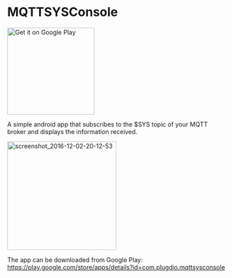 # MQTTSYSConsole

<a href='https://play.google.com/store/apps/details?id=com.plugdio.mqttsysconsole&pcampaignid=MKT-Other-global-all-co-prtnr-py-PartBadge-Mar2515-1'><img alt='Get it on Google Play' src='https://play.google.com/intl/en_us/badges/images/generic/en_badge_web_generic.png' style="width: 200px;"/></a>

A simple android app that subscribes to the $SYS topic of your MQTT broker and displays the information received.

<img src="https://cloud.githubusercontent.com/assets/23736757/20847145/1d67eb80-b8cd-11e6-9cd4-8daa6f902a19.png" alt="screenshot_2016-12-02-20-12-53" style="width: 250px;"/>


The app can be downloaded from Google Play: https://play.google.com/store/apps/details?id=com.plugdio.mqttsysconsole
